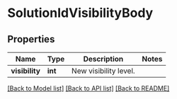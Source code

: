 # SolutionIdVisibilityBody

## Properties
Name | Type | Description | Notes
------------ | ------------- | ------------- | -------------
**visibility** | **int** | New visibility level. | 

[[Back to Model list]](../README.md#documentation-for-models) [[Back to API list]](../README.md#documentation-for-api-endpoints) [[Back to README]](../README.md)


